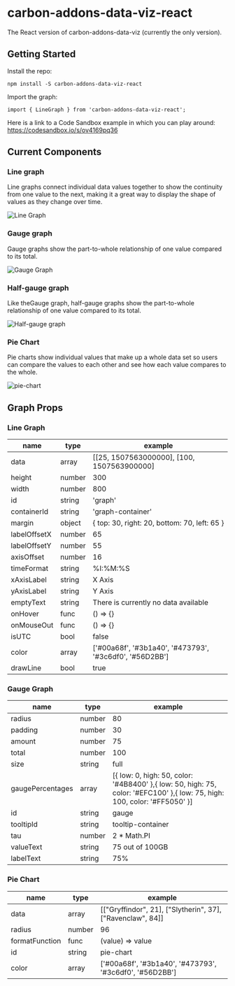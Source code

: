 # carbon-addons-data-viz-react

The React version of carbon-addons-data-viz (currently the only version).

## Getting Started

Install the repo:

`npm install -S carbon-addons-data-viz-react`

Import the graph:

`import { LineGraph } from 'carbon-addons-data-viz-react';`

Here is a link to a Code Sandbox example in which you can play around: https://codesandbox.io/s/ov4169pq36

## Current Components
### Line graph

Line graphs connect individual data values together to show the continuity from one value to the next, making it a great way to display the shape of values as they change over time.

![Line Graph](https://media.giphy.com/media/3ov9jNSQ7FXUb887za/giphy.gif)

### Gauge graph

Gauge graphs show the part-to-whole relationship of one value compared to its total.

![Gauge Graph](https://media.giphy.com/media/l378e0OVWmRGwemS4/giphy.gif)


### Half-gauge graph

Like theGauge graph, half-gauge graphs show the part-to-whole relationship of one value compared to its total.

![Half-gauge graph](https://media.giphy.com/media/3ov9jGlqJBneVSHQ1a/giphy.gif)

### Pie Chart

Pie charts show individual values that make up a whole data set so users can compare the values to each other and see how each value compares to the whole.

![pie-chart](https://i.imgur.com/OPTrLKk.png)

## Graph Props
### Line Graph

| name         | type   | example                                                    |
|--------------|--------|------------------------------------------------------------|
| data         | array  | [[25, 1507563000000], [100, 1507563900000]                 |
| height       | number | 300                                                        |
| width        | number | 800                                                        |
| id           | string | 'graph'                                                    |
| containerId  | string | 'graph-container'                                          |
| margin       | object | { top: 30, right: 20, bottom: 70, left: 65 }               |
| labelOffsetX | number | 65                                                         |
| labelOffsetY | number | 55                                                         |
| axisOffset   | number | 16                                                         |
| timeFormat   | string | %I:%M:%S                                                   |
| xAxisLabel   | string | X Axis                                                     |
| yAxisLabel   | string | Y Axis                                                     |
| emptyText    | string | There is currently no data available                       |
| onHover      | func   | () => {}                                                   |
| onMouseOut   | func   | () => {}                                                   |
| isUTC        | bool   | false                                                      |
| color        | array  | ['#00a68f', '#3b1a40', '#473793', '#3c6df0', '#56D2BB']    |
| drawLine     | bool   | true                                                       |

### Gauge Graph
| name             | type   | example                                                                                                                   |
|------------------|--------|---------------------------------------------------------------------------------------------------------------------------|
| radius           | number | 80                                                                                                                        |
| padding          | number | 30                                                                                                                        |
| amount           | number | 75                                                                                                                        |
| total            | number | 100                                                                                                                       |
| size             | string | full                                                                                                                      |
| gaugePercentages | array  | [{ low: 0, high: 50, color: '#4B8400' },{ low: 50, high: 75, color: '#EFC100' },{ low: 75, high: 100, color: '#FF5050' }] |
| id               | string | gauge                                                                                                                     |
| tooltipId        | string | tooltip-container                                                                                                         |
| tau              | number | 2 * Math.PI                                                                                                               |
| valueText        | string | 75 out of 100GB                                                                                                           |
| labelText        | string | 75%                                                                                                                       |

### Pie Chart

| name           | type   | example                                                    |
|----------------|--------|------------------------------------------------------------|
| data           | array  | [["Gryffindor", 21], ["Slytherin", 37], ["Ravenclaw", 84]] |
| radius         | number | 96                                                         |
| formatFunction | func   | (value) => value                                           |
| id             | string | pie-chart                                                  |
| color          | array  | ['#00a68f', '#3b1a40', '#473793', '#3c6df0', '#56D2BB']    |
